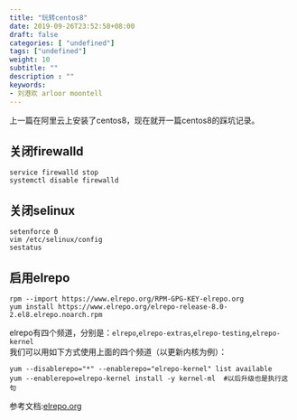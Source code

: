 ```yaml
---
title: "玩转centos8"
date: 2019-09-26T23:52:58+08:00
draft: false
categories: [ "undefined"]
tags: ["undefined"]
weight: 10
subtitle: ""
description : ""
keywords:
- 刘港欢 arloor moontell
---
```


上一篇在阿里云上安装了centos8，现在就开一篇centos8的踩坑记录。
<!--more-->

## 关闭firewalld

```shell
service firewalld stop
systemctl disable firewalld
```

## 关闭selinux

```
setenforce 0
vim /etc/selinux/config   
sestatus  
```

## 启用elrepo

```
rpm --import https://www.elrepo.org/RPM-GPG-KEY-elrepo.org
yum install https://www.elrepo.org/elrepo-release-8.0-2.el8.elrepo.noarch.rpm
```

elrepo有四个频道，分别是：`elrepo`,`elrepo-extras`,`elrepo-testing`,`elrepo-kernel`    
我们可以用如下方式使用上面的四个频道（以更新内核为例）：

```
yum --disablerepo="*" --enablerepo="elrepo-kernel" list available
yum --enablerepo=elrepo-kernel install -y kernel-ml  #以后升级也是执行这句
```

参考文档:[elrepo.org](http://elrepo.org/tiki/tiki-index.php)